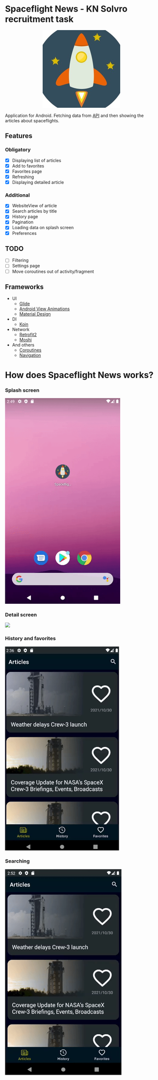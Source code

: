 # Spaceflight News - KN Solvro recruitment task
<p align="center">
  <img src="https://github.com/JakubWyrembak/SpaceflightNews/blob/master/readmeImages/app_icon.jpg">
</p>

Application for Android. Fetching data from [API](https://spaceflightnewsapi.net/) and then showing the articles about spaceflights.

## Features
### Obligatory
- [X] Displaying list of articles
- [X] Add to favorites
- [X] Favorites page
- [X] Refreshing
- [X] Displaying detailed article

### Additional
- [X] WebsiteView of article
- [X] Search articles by title
- [X] History page
- [X] Pagination
- [X] Loading data on splash screen
- [X] Preferences

## TODO
- [ ] Filtering
- [ ] Settings page
- [ ] Move coroutines out of activity/fragment

## Frameworks
- UI
  - [Glide](https://github.com/bumptech/glide)
  - [Android View Animations](https://github.com/daimajia/AndroidViewAnimations)
  - [Material Design](https://material.io/develop/android/docs/getting-started)
- DI
  - [Koin](https://github.com/InsertKoinIO/koin)
- Network
  - [Retrofit2](https://github.com/square/retrofit)
  - [Moshi](https://github.com/square/moshi)
- And others
  - [Coroutines](https://github.com/Kotlin/kotlinx.coroutines)
  - [Navigation](https://developer.android.com/guide/navigation)

# How does Spaceflight News works?

### Splash screen
![](https://github.com/JakubWyrembak/SpaceflightNews/blob/master/readmeImages/gif_start.gif)

### Detail screen
![](https://github.com/JakubWyrembak/SpaceflightNews/blob/master/readmeImages/gif_detail.gif)

### History and favorites
![](https://github.com/JakubWyrembak/SpaceflightNews/blob/master/readmeImages/gif_history_fav.gif)

### Searching
![](https://github.com/JakubWyrembak/SpaceflightNews/blob/master/readmeImages/gif_search.gif)
